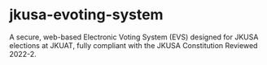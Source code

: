 # jkusa-evoting-system
A secure, web-based Electronic Voting System (EVS) designed for JKUSA elections at JKUAT, fully compliant with the JKUSA Constitution Reviewed 2022-2.

